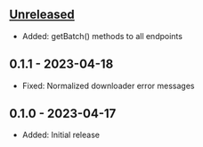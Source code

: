 ## [Unreleased]
  * Added: getBatch() methods to all endpoints

## 0.1.1 - 2023-04-18
  * Fixed: Normalized downloader error messages

## 0.1.0 - 2023-04-17
  * Added: Initial release

[Unreleased]: https://github.com/johnstevenson/wprs-api/compare/0.1.0...HEAD
